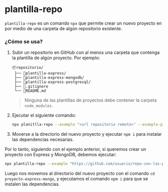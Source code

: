 # plantilla-repo

`plantilla-repo` es un comando `npx` que permite crear un nuevo proyecto en por medio de una carpeta de algún repositorio existente.

###  ¿Cómo se usa?

1. Subir un repositorio en GitHub con al menos una carpeta que contenga la plantilla de algún proyecto. Por ejemplo:

    ```
    📦repositorio/
     ├── 📂plantilla-express/
     ├── 📂plantilla-express-mongodb/
     ├── 📂plantilla-express-postgresql/
     ├── 📄.gitignore
     └── 📄README.md
    ```
    > Ninguna de las plantillas de proyectos debe contener la carpeta `node_modules`.

2. Ejecutar el siguiente comando:
    ```bash
    npx planitlla-repo --example "<url repositorio remoto>" --example-path "<carpeta del repositorio remoto>" <nombre del nuevo proyecto>
    ```

3. Moverse a la directorio del nuevo proyecto y ejecutar `npm i` para instalar las dependencias necesarias.

Por lo tanto, siguiendo con el ejemplo anterior, si queremos crear un proyecto con Express y MongoDB, debemos ejecutar:
```bash
npx plantilla-repo --example "https://github.com/usuario/repo-con-las-plantillas" --example-path "plantilla-express-mongodb" proyecto-express-mongo
```

Luego nos movemos al directorio del nuevo proyecto con el comando `cd proyecto-express-mongo`, y ejecutamos el comando `npm i` para que se instalen las dependencias.